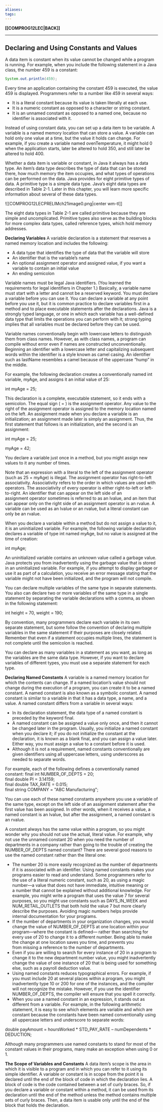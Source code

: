 ```yaml
---
aliases:
tags:
---
```

**[[COMPROG12LEC|BACK]]**

---
## Declaring and Using Constants and Values
A data item is constant when its value cannot be changed while a program is running. For example, when you include the following statement in a Java class, the number 459 is a constant:
```java
System.out.println(459);
```
Every time an application containing the constant 459 is executed, the value 459 is displayed. Programmers refer to a number like 459 in several ways:
-   It is a literal constant because its value is taken literally at each use.
-   It is a numeric constant as opposed to a character or string constant.
-   It is an unnamed constant as opposed to a named one, because no identifier is associated with it.

Instead of using constant data, you can set up a data item to be variable. A variable is a named memory location that can store a value. A variable can hold only one value at a time, but the value it holds can change. For example, if you create a variable named ovenTemperature, it might hold 0 when the application starts, later be altered to hold 350, and still later be altered to hold 400.

Whether a data item is variable or constant, in Java it always has a data type. An item’s data type describes the type of data that can be stored there, how much memory the item occupies, and what types of operations can be performed on the data. Java provides for eight primitive types of data. A primitive type is a simple data type. Java’s eight data types are described in Table 2-1. Later in this chapter, you will learn more specific information about several of these data types.

![[COMPROG12LECPRELIMch21image0.png|center wm-tl]]

The eight data types in Table 2-1 are called primitive because they are simple and uncomplicated. Primitive types also serve as the building blocks for more complex data types, called reference types, which hold memory addresses. 

**Declaring Variables**
A variable declaration is a statement that reserves a named memory location and includes the following:
-   A data type that identifies the type of data that the variable will store
-   An identifier that is the variable’s name
-   An optional assignment operator and assigned value, if you want a variable to contain an initial value
-   An ending semicolon

Variable names must be legal Java identifiers. (You learned the requirements for legal identifiers in Chapter 1.) Basically, a variable name must start with a letter and cannot be a reserved keyword. You must declare a variable before you can use it. You can declare a variable at any point before you use it, but it is common practice to declare variables first in a method and to place executable statements after the declarations. Java is a strongly typed language, or one in which each variable has a well-defined data type that limits the operations you can perform with it; strong typing implies that all variables must be declared before they can be used.

Variable names conventionally begin with lowercase letters to distinguish them from class names. However, as with class names, a program can compile without error even if names are constructed unconventionally. Beginning an identifier with a lowercase letter and capitalizing subsequent words within the identifier is a style known as camel casing. An identifier such as lastName resembles a camel because of the uppercase “hump” in the middle.

For example, the following declaration creates a conventionally named int variable, myAge, and assigns it an initial value of 25:

int myAge = 25;

This declaration is a complete, executable statement, so it ends with a semicolon. The equal sign ( = ) is the assignment operator. Any value to the right of the assignment operator is assigned to the memory location named on the left. An assignment made when you declare a variable is an initialization; an assignment made later is simply an assignment. Thus, the first statement that follows is an initialization, and the second is an assignment:

int myAge = 25;

myAge = 42;

You declare a variable just once in a method, but you might assign new values to it any number of times.

Note that an expression with a literal to the left of the assignment operator (such as 25 = myAge) is illegal. The assignment operator has right-to-left associativity. Associativity refers to the order in which values are used with operators. The associativity of every operator is either right-to-left or left-to-right. An identifier that can appear on the left side of an assignment operator sometimes is referred to as an lvalue, and an item that can appear only on the right side of an assignment operator is an rvalue. A variable can be used as an lvalue or an rvalue, but a literal constant can only be an rvalue.

When you declare a variable within a method but do not assign a value to it, it is an uninitialized variable. For example, the following variable declaration declares a variable of type int named myAge, but no value is assigned at the time of creation:

int myAge;

An uninitialized variable contains an unknown value called a garbage value. Java protects you from inadvertently using the garbage value that is stored in an uninitialized variable. For example, if you attempt to display garbage or use it as part of a calculation, you receive an error message stating that the variable might not have been initialized, and the program will not compile.

You can declare multiple variables of the same type in separate statements. You also can declare two or more variables of the same type in a single statement by separating the variable declarations with a comma, as shown in the following statement:

int height = 70, weight = 190;

By convention, many programmers declare each variable in its own separate statement, but some follow the convention of declaring multiple variables in the same statement if their purposes are closely related. Remember that even if a statement occupies multiple lines, the statement is not complete until the semicolon is reached.

You can declare as many variables in a statement as you want, as long as the variables are the same data type. However, if you want to declare variables of different types, you must use a separate statement for each type.

**Declaring Named Constants**
A variable is a named memory location for which the contents can change. If a named location’s value should not change during the execution of a program, you can create it to be a named constant. A named constant is also known as a symbolic constant. A named constant is similar to a variable in that it has a data type, a name, and a value. A named constant differs from a variable in several ways:
-   In its declaration statement, the data type of a named constant is preceded by the keyword final.
-   A named constant can be assigned a value only once, and then it cannot be changed later in the program. Usually, you initialize a named constant when you declare it; if you do not initialize the constant at the declaration, it is known as a blank final, and you can assign a value later. Either way, you must assign a value to a constant before it is used.
-   Although it is not a requirement, named constants conventionally are given identifiers using all uppercase letters, using underscores as needed to separate words.

For example, each of the following defines a conventionally named constant:
final int NUMBER_OF_DEPTS = 20;  
final double PI = 3.14159;  
final double TAX_RATE = 0.015;  
final string COMPANY = "ABC Manufacturing";  

You can use each of these named constants anywhere you use a variable of the same type, except on the left side of an assignment statement after the first value has been assigned. In other words, when it receives a value, a named constant is an lvalue, but after the assignment, a named constant is an rvalue.

A constant always has the same value within a program, so you might wonder why you should not use the actual, literal value. For example, why not use the unnamed constant 20 when you need the number of departments in a company rather than going to the trouble of creating the NUMBER_OF_DEPTS named constant? There are several good reasons to use the named constant rather than the literal one:
-   The number 20 is more easily recognized as the number of departments if it is associated with an identifier. Using named constants makes your programs easier to read and understand. Some programmers refer to the use of a literal numeric constant, such as 20, as using a magic number—a value that does not have immediate, intuitive meaning or a number that cannot be explained without additional knowledge. For example, you might write a program that uses the value 7 for several purposes, so you might use constants such as DAYS_IN_WEEK and NUM_RETAIL_OUTLETS that both hold the value 7 but more clearly describe the purposes. Avoiding magic numbers helps provide internal documentation for your programs.
-   If the number of departments in your organization changes, you would change the value of NUMBER_OF_DEPTS at one location within your program—where the constant is defined— rather than searching for every use of 20 to change it to a different number. Being able to make the change at one location saves you time, and prevents you from missing a reference to the number of departments.
-   Even if you are willing to search for every instance of 20 in a program to change it to the new department number value, you might inadvertently change the value of one instance of 20 that is being used for something else, such as a payroll deduction value.
-   Using named constants reduces typographical errors. For example, if you must include 20 at several places within a program, you might inadvertently type 10 or 200 for one of the instances, and the compiler will not recognize the mistake. However, if you use the identifier NUMBER_OF_DEPTS, the compiler will ensure that you spell it correctly.
-   When you use a named constant in an expression, it stands out as different from a variable. For example, in the following arithmetic statement, it is easy to see which elements are variable and which are constant because the constants have been named conventionally using all uppercase letters and underscore to separate words:

double payAmount = hoursWorked * STD_PAY_RATE – numDependents * DEDUCTION;

Although many programmers use named constants to stand for most of the constant values in their programs, many make an exception when using 0 or 1.

**The Scope of Variables and Constants**
A data item’s scope is the area in which it is visible to a program and in which you can refer to it using its simple identifier. A variable or constant is in scope from the point it is declared until the end of the block of code in which the declaration lies. A block of code is the code contained between a set of curly braces. So, if you declare a variable or constant within a method, it can be used from its declaration until the end of the method unless the method contains multiple sets of curly braces. Then, a data item is usable only until the end of the block that holds the declaration.